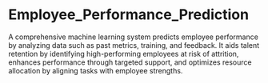 # Employee_Performance_Prediction
 A comprehensive machine learning system predicts employee performance by analyzing data such as past metrics, training, and feedback. It aids talent retention by identifying high-performing employees at risk of attrition, enhances performance through targeted support, and optimizes resource allocation by aligning tasks with employee strengths.
